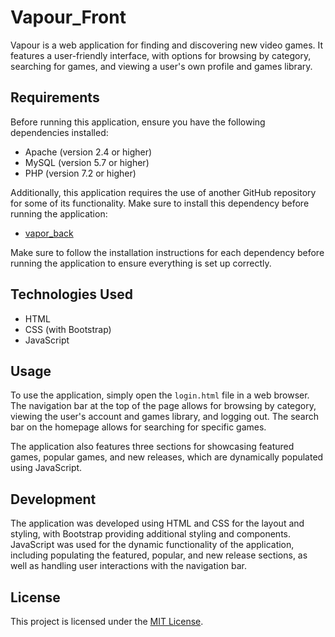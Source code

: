 Vapour_Front
======

Vapour is a web application for finding and discovering new video games. It features a user-friendly interface, with options for browsing by category, searching for games, and viewing a user's own profile and games library.


Requirements
------------

Before running this application, ensure you have the following dependencies installed:

-   Apache (version 2.4 or higher)
-   MySQL (version 5.7 or higher)
-   PHP (version 7.2 or higher)

Additionally, this application requires the use of another GitHub repository for some of its functionality. Make sure to install this dependency before running the application:

-   [vapor_back](https://github.com/fabiomarku1/vapour_back)

Make sure to follow the installation instructions for each dependency before running the application to ensure everything is set up correctly.

Technologies Used
-----------------

-   HTML
-   CSS (with Bootstrap)
-   JavaScript

Usage
-----

To use the application, simply open the `login.html` file in a web browser. The navigation bar at the top of the page allows for browsing by category, viewing the user's account and games library, and logging out. The search bar on the homepage allows for searching for specific games.

The application also features three sections for showcasing featured games, popular games, and new releases, which are dynamically populated using JavaScript.

Development
-----------

The application was developed using HTML and CSS for the layout and styling, with Bootstrap providing additional styling and components. JavaScript was used for the dynamic functionality of the application, including populating the featured, popular, and new release sections, as well as handling user interactions with the navigation bar.

License
-------

This project is licensed under the [MIT License](https://opensource.org/licenses/MIT).